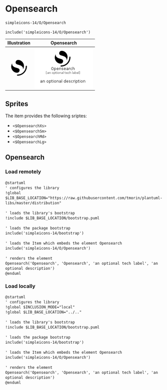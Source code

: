# Opensearch


```text
simpleicons-14/O/Opensearch
```

```text
include('simpleicons-14/O/Opensearch')
```



| Illustration | Opensearch |
| :---: | :---: |
| ![illustration for Illustration](../../simpleicons-14/O/Opensearch.png) | ![illustration for Opensearch](../../simpleicons-14/O/Opensearch.Local.png) |



## Sprites
The item provides the following sriptes:

- `<$OpensearchXs>`
- `<$OpensearchSm>`
- `<$OpensearchMd>`
- `<$OpensearchLg>`





## Opensearch

### Load remotely
```plantuml
@startuml
' configures the library
!global $LIB_BASE_LOCATION="https://raw.githubusercontent.com/tmorin/plantuml-libs/master/distribution"

' loads the library's bootstrap
!include $LIB_BASE_LOCATION/bootstrap.puml

' loads the package bootstrap
include('simpleicons-14/bootstrap')

' loads the Item which embeds the element Opensearch
include('simpleicons-14/O/Opensearch')

' renders the element
Opensearch('Opensearch', 'Opensearch', 'an optional tech label', 'an optional description')
@enduml
```

### Load locally
```plantuml
@startuml
' configures the library
!global $INCLUSION_MODE="local"
!global $LIB_BASE_LOCATION="../.."

' loads the library's bootstrap
!include $LIB_BASE_LOCATION/bootstrap.puml

' loads the package bootstrap
include('simpleicons-14/bootstrap')

' loads the Item which embeds the element Opensearch
include('simpleicons-14/O/Opensearch')

' renders the element
Opensearch('Opensearch', 'Opensearch', 'an optional tech label', 'an optional description')
@enduml
```

